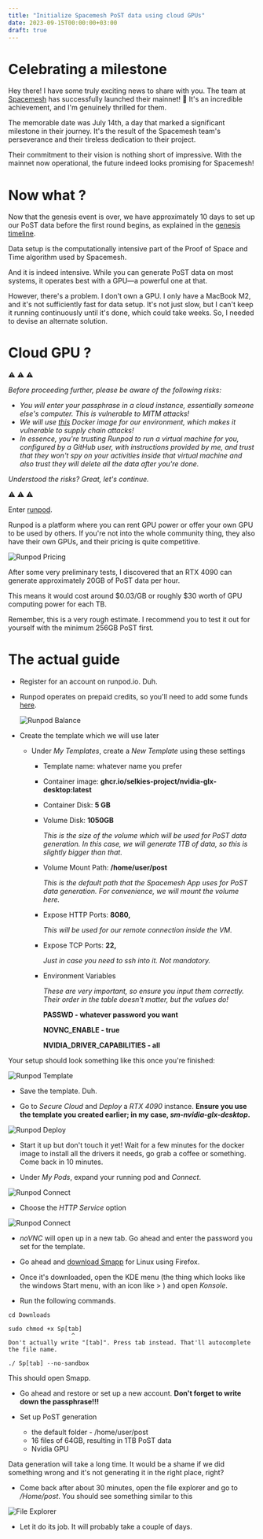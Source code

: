 ```yaml
---
title: "Initialize Spacemesh PoST data using cloud GPUs"
date: 2023-09-15T00:00:00+03:00
draft: true
---
```


# Celebrating a milestone

Hey there! I have some truly exciting news to share with you. The team at [Spacemesh](https://spacemesh.io) has successfully launched their mainnet! 🚀 It's an incredible achievement, and I'm genuinely thrilled for them.

The memorable date was July 14th, a day that marked a significant milestone in their journey. It's the result of the Spacemesh team's perseverance and their tireless dedication to their project.

Their commitment to their vision is nothing short of impressive. With the mainnet now operational, the future indeed looks promising for Spacemesh!

# Now what ?

Now that the genesis event is over, we have approximately 10 days to set up our PoST data before the first round begins, as explained in the [genesis timeline](https://spacemesh.io/blog/genesis-timeline/).

Data setup is the computationally intensive part of the Proof of Space and Time algorithm used by Spacemesh.

And it is indeed intensive. While you can generate PoST data on most systems, it operates best with a GPU—a powerful one at that.

However, there's a problem. I don't own a GPU. I only have a MacBook M2, and it's not sufficiently fast for data setup. It's not just slow, but I can't keep it running continuously until it's done, which could take weeks. So, I needed to devise an alternate solution.

# Cloud GPU ?

⚠️ ⚠️ ⚠️

_Before proceeding further, please be aware of the following risks:_

- _You will enter your passphrase in a cloud instance, essentially someone else's computer. This is vulnerable to MITM attacks!_
- _We will use [this](https://github.com/selkies-project/docker-nvidia-glx-desktop) Docker image for our environment, which makes it vulnerable to supply chain attacks!_
- _In essence, you're trusting Runpod to run a virtual machine for you, configured by a GitHub user, with instructions provided by me, and trust that they won't spy on your activities inside that virtual machine and also trust they will delete all the data after you're done._

_Understood the risks? Great, let's continue._

⚠️ ⚠️ ⚠️

Enter [runpod](runpod.io).

Runpod is a platform where you can rent GPU power or offer your own GPU to be used by others. If you're not into the whole community thing, they also have their own GPUs, and their pricing is quite competitive.

![Runpod Pricing](images/runpod-pricing.png)

After some very preliminary tests, I discovered that an RTX 4090 can generate approximately 20GB of PoST data per hour.

This means it would cost around $0.03/GB or roughly $30 worth of GPU computing power for each TB.

Remember, this is a very rough estimate. I recommend you to test it out for yourself with the minimum 256GB PoST first.

# The actual guide

- Register for an account on runpod.io. Duh.
- Runpod operates on prepaid credits, so you'll need to add some funds [here](https://www.runpod.io/console/user/billing).

  ![Runpod Balance](images/runpod-balance.png)

- Create the template which we will use later

  - Under _My Templates_, create a _New Template_ using these settings

    - Template name: whatever name you prefer
    - Container image: **ghcr.io/selkies-project/nvidia-glx-desktop:latest**
    - Container Disk: **5 GB**
    - Volume Disk: **1050GB**

      _This is the size of the volume which will be used for PoST data generation. In this case, we will generate 1TB of data, so this is slightly bigger than that._

    - Volume Mount Path: **/home/user/post**

      _This is the default path that the Spacemesh App uses for PoST data generation. For convenience, we will mount the volume here._

    - Expose HTTP Ports: **8080,**

      _This will be used for our remote connection inside the VM._

    - Expose TCP Ports: **22,**

      _Just in case you need to ssh into it. Not mandatory._

    - Environment Variables

      _These are very important, so ensure you input them correctly. Their order in the table doesn't matter, but the values do!_

      **PASSWD - whatever password you want**

      **NOVNC_ENABLE - true**

      **NVIDIA_DRIVER_CAPABILITIES - all**

Your setup should look something like this once you're finished:

![Runpod Template](images/runpod-template.png)

- Save the template. Duh.

- Go to _Secure Cloud_ and _Deploy_ a _RTX 4090_ instance. **Ensure you use the template you created earlier; in my case, _sm-nvidia-glx-desktop_.**

![Runpod Deploy](images/runpod-deploy.png)

- Start it up but don't touch it yet! Wait for a few minutes for the docker image to install all the drivers it needs, go grab a coffee or something. Come back in 10 minutes.

- Under _My Pods_, expand your running pod and _Connect_.

![Runpod Connect](images/runpod-connect.png)

- Choose the _HTTP Service_ option

![Runpod Connect](images/runpod-connect-http.png)

- _noVNC_ will open up in a new tab. Go ahead and enter the password you set for the template.

- Go ahead and [download Smapp](https://spacemesh.io/start/) for Linux using Firefox.

- Once it's downloaded, open the KDE menu (the thing which looks like the windows Start menu, with an icon like > ) and open _Konsole_.

- Run the following commands.

```
cd Downloads

sudo chmod +x Sp[tab]
                  ^
Don't actually write "[tab]". Press tab instead. That'll autocomplete the file name.

./ Sp[tab] --no-sandbox
```

This should open Smapp.

- Go ahead and restore or set up a new account. **Don't forget to write down the passphrase!!!**

- Set up PoST generation
  - the default folder - /home/user/post
  - 16 files of 64GB, resulting in 1TB PoST data
  - Nvidia GPU

Data generation will take a long time. It would be a shame if we did something wrong and it's not generating it in the right place, right?

- Come back after about 30 minutes, open the file explorer and go to _/Home/post_. You should see something similar to this

![File Explorer](images/fileexplorer.png)

- Let it do its job. It will probably take a couple of days.
